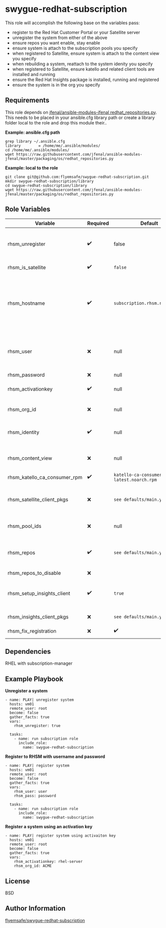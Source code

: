 swygue-redhat-subscription
==========================

This role will accomplish the following base on the variables pass:

 - register to the Red Hat Customer Portal or your Satellite server
 - unregister the system from either of the above
 - ensure repos you want enable, stay enable
 - ensure system is attach to the subscription pools you specify
 - when registered to Satellite, ensure system is attach to the content view you specify
 - when rebuilding a system, reattach to the system idenity you specify
 - when registered to Satellite, ensure katello and related client tools are installed and running
 - ensure the Red Hat Insights package is installed, running and registered
 - ensure the system is in the org you specify

Requirements
------------

This role depends on [jfenal/ansible-modules-jfenal redhat_repositories.py](https://raw.githubusercontent.com/jfenal/ansible-modules-jfenal/master/packaging/os/redhat_repositories.py). This needs to be placed in your ansible.cfg library path or create a library folder local to the role and drop this module their..

**Example: ansible.cfg path**
```
grep library ~/.ansible.cfg
library        = /home/me/.ansible/modules/
cd /home/me/.ansible/modules/
wget https://raw.githubusercontent.com/jfenal/ansible-modules-jfenal/master/packaging/os/redhat_repositories.py
```
**Example: local to the role**
```
git clone git@github.com:flyemsafe/swygue-redhat-subscription.git
mkdir swygue-redhat-subscription/library
cd swygue-redhat-subscription/library
wget https://raw.githubusercontent.com/jfenal/ansible-modules-jfenal/master/packaging/os/redhat_repositories.py
```


Role Variables
--------------
| Variable        | Required | Default  | Description                                                                                                                                                                                                                                     |
| --------------- | -------- | -------- | ----------------------------------------------------------------------------------------------------------------------------------------------------------------------------------------------------------------------------------------------- |
|rhsm_unregister     |:heavy_check_mark: |false |Force a system to unregister if it's already registered. Also will cause a system not to be registered.|
|rhsm_is_satellite   |:heavy_check_mark: |```false```|Set to true to register system to satellite server|
|rhsm_hostname |:heavy_check_mark: |```subscription.rhsm.redhat.com```|This should be your Satellite server if you are using that instead of RHSM. check_rhsm_hostname.yml will force the system to re-register if this does not match what's in /etc/rhsm/rhsm.conf|
|rhsm_user|:x:|null|User name for Satellite or RHSM. This is use to register systems when not using activation keys or when using existing idenitiy|
|rhsm_password|:x:|null|Password for rhsm_user|
|rhsm_activationkey|:heavy_check_mark: |null|this will cause the system to register using an activation key|
|rhsm_org_id|:x:|null|This is required when using activation keys to register a system.|
|rhsm_identity|:heavy_check_mark: |null|register system using the system identity returned by ```subscription-manager identity``` |
|rhsm_content_view|:x:|null|set the content view to force system to re-register system when content view does not match|
|rhsm_katello_ca_consumer_rpm|:heavy_check_mark: |```katello-ca-consumer-latest.noarch.rpm```|Satellite katello RPM|
|rhsm_satellite_client_pkgs|:x:|```see defaults/main.yml``` |Only the katello-agent is required for best experince with Satellite. Required when setting up Satellite server.|
|rhsm_pool_ids|:x:|null|"Refer to the ansible docs for redhat_subscription. When set| this will ensure a registered system is attach to the pools specifiied."|
|rhsm_repos|:heavy_check_mark: |```see defaults/main.yml``` |List all the repo id's the system should be subscribe to. This will remove all existing repos not in this list.|
|rhsm_repos_to_disable|:x:|| |
|rhsm_setup_insights_client|:heavy_check_mark: |```true```|Installs and setup the insights client. You should be using the offcial [role](https://github.com/RedHatInsights/insights-client-role) for more configuration options.|
|rhsm_insights_client_pkgs|:x:|```see defaults/main.yml```|Required when setting insights|
|rhsm_fix_registration|:x:|:heavy_check_mark:|Set this to force a re-registration of the system|


Dependencies
------------

RHEL with subscription-manager

Example Playbook
----------------

**Unregister a system**
```
- name: PLAY| unregister system
  hosts: vm01
  remote_user: root
  become: false
  gather_facts: true
  vars:
    rhsm_unregister: true

  tasks:
    - name: run subscription role
      include_role:
        name: swygue-redhat-subscription
```

**Register to RHSM with username and password**
```
- name: PLAY| register system
  hosts: vm01
  remote_user: root
  become: false
  gather_facts: true
  vars:
    rhsm_user: user
    rhsm_pass: password

  tasks:
    - name: run subscription role
      include_role:
        name: swygue-redhat-subscription
```

**Register a system using an activation key**

```
- name: PLAY| register system using activaiton key
  hosts: vm01
  remote_user: root
  become: false
  gather_facts: true
  vars:
    rhsm_activationkey: rhel-server
    rhsm_org_id: ACME
```

License
-------

BSD

Author Information
------------------
[flyemsafe/swygue-redhat-subscription](https://github.com/flyemsafe/swygue-redhat-subscription)
